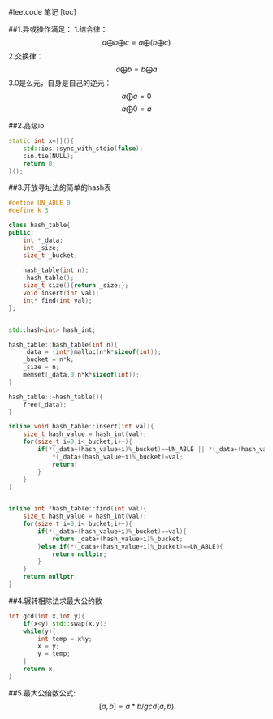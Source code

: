 #leetcode 笔记
[toc]

##1.异或操作满足：
1.结合律：
$$a\bigoplus b \bigoplus c = a \bigoplus (b \bigoplus c)$$
2.交换律：
$$a\bigoplus b = b \bigoplus a$$
3.0是么元，自身是自己的逆元：
$$a\bigoplus a = 0$$
$$a\bigoplus 0 = a$$

##2.高级io
```c++
static int x=[](){
    std::ios::sync_with_stdio(false);
    cin.tie(NULL);
    return 0;
}();
```

##3.开放寻址法的简单的hash表
```c++
#define UN_ABLE 0
#define k 3

class hash_table{
public:
    int *_data;
    int _size;
    size_t _bucket;
    
    hash_table(int n);
    ~hash_table();
    size_t size(){return _size;};
    void insert(int val);
    int* find(int val);
};


std::hash<int> hash_int;

hash_table::hash_table(int n){
    _data = (int*)malloc(n*k*sizeof(int));
    _bucket = n*k;
    _size = n;
    memset(_data,0,n*k*sizeof(int));
}

hash_table::~hash_table(){
    free(_data);
}

inline void hash_table::insert(int val){
    size_t hash_value = hash_int(val);
    for(size_t i=0;i<_bucket;i++){
        if(*(_data+(hash_value+i)%_bucket)==UN_ABLE || *(_data+(hash_value+i)%_bucket)==val){
            *(_data+(hash_value+i)%_bucket)=val;
            return;
        }
    }
}


inline int *hash_table::find(int val){
    size_t hash_value = hash_int(val);
    for(size_t i=0;i<_bucket;i++){
        if(*(_data+(hash_value+i)%_bucket)==val){
            return _data+(hash_value+i)%_bucket;
        }else if(*(_data+(hash_value+i)%_bucket)==UN_ABLE){
            return nullptr;
        }
    }
    return nullptr;
}


```

##4.辗转相除法求最大公约数
```c++
int gcd(int x,int y){
    if(x<y) std::swap(x,y);
    while(y){
        int temp = x%y;
        x = y;
        y = temp;
    }
    return x;
}

```

##5.最大公倍数公式:
$$[a,b] = a*b/gcd(a,b)$$